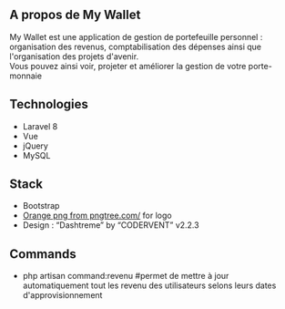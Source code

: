 ## A propos de My Wallet

My Wallet est une application de gestion de portefeuille personnel : organisation des revenus,
comptabilisation des dépenses ainsi que l'organisation des projets d'avenir.<br>
Vous pouvez ainsi voir, projeter et améliorer la gestion de votre porte-monnaie

## Technologies
- Laravel 8
- Vue
- jQuery
- MySQL


## Stack
- Bootstrap
- <a href='https://pngtree.com/so/Orange'>Orange png from pngtree.com/</a> for logo
- Design : “Dashtreme” by “CODERVENT” v2.2.3

## Commands
- php artisan command:revenu #permet de mettre à jour automatiquement tout les revenu des utilisateurs selons leurs
dates d'approvisionnement
